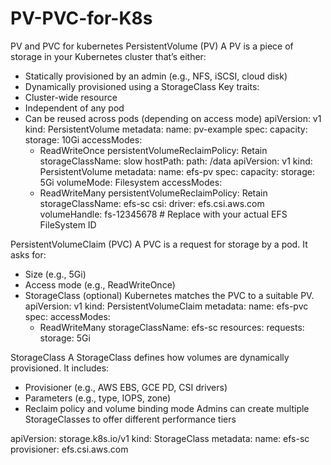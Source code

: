 # PV-PVC-for-K8s
PV and PVC for kubernetes
PersistentVolume (PV)
A PV is a piece of storage in your Kubernetes cluster that’s either:
- Statically provisioned by an admin (e.g., NFS, iSCSI, cloud disk)
- Dynamically provisioned using a StorageClass
Key traits:
- Cluster-wide resource
- Independent of any pod
- Can be reused across pods (depending on access mode)
apiVersion: v1
kind: PersistentVolume
metadata:
  name: pv-example
spec:
  capacity:
    storage: 10Gi
  accessModes:
    - ReadWriteOnce
  persistentVolumeReclaimPolicy: Retain
  storageClassName: slow
  hostPath:
    path: /data
apiVersion: v1
kind: PersistentVolume
metadata:
  name: efs-pv
spec:
  capacity:
    storage: 5Gi
  volumeMode: Filesystem
  accessModes:
    - ReadWriteMany
  persistentVolumeReclaimPolicy: Retain
  storageClassName: efs-sc
  csi:
    driver: efs.csi.aws.com
    volumeHandle: fs-12345678  # Replace with your actual EFS FileSystem ID

PersistentVolumeClaim (PVC)
A PVC is a request for storage by a pod. It asks for:
- Size (e.g., 5Gi)
- Access mode (e.g., ReadWriteOnce)
- StorageClass (optional)
Kubernetes matches the PVC to a suitable PV.
apiVersion: v1
kind: PersistentVolumeClaim
metadata:
  name: efs-pvc
spec:
  accessModes:
    - ReadWriteMany
  storageClassName: efs-sc
  resources:
    requests:
      storage: 5Gi

 StorageClass
A StorageClass defines how volumes are dynamically provisioned. It includes:
- Provisioner (e.g., AWS EBS, GCE PD, CSI drivers)
- Parameters (e.g., type, IOPS, zone)
- Reclaim policy and volume binding mode
Admins can create multiple StorageClasses to offer different performance tiers

apiVersion: storage.k8s.io/v1
kind: StorageClass
metadata:
  name: efs-sc
provisioner: efs.csi.aws.com

